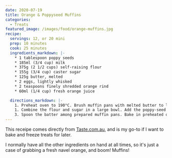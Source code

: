 ```yaml
---
date: 2020-07-19
title: Orange & Poppyseed Muffins
categories:
  - Treats
featured_image: /images/food/orange-muffins.jpg
recipe:
  servings: 12, or 20 mini
  prep: 10 minutes
  cook: 25 minutes
  ingredients_markdown: |-
    * 1 tablespoon poppy seeds
    * 185ml (3/4 cup) milk
    * 375g (2 1/2 cups) self-raising flour
    * 155g (3/4 cup) caster sugar
    * 125g butter, melted
    * 2 eggs, lightly whisked
    * 2 teaspoons finely shredded orange rind
    * 60ml (1/4 cup) fresh orange juice

  directions_markdown: |-
    1. Preheat oven to 190°C. Brush muffin pans with melted butter to lightly grease. Combine the poppy seeds and 60ml (1/4 cup) of the milk in a small bowl. Set aside for 10 minutes.
    1. Combine the flour and sugar in a large bowl. Add the poppy-seed mixture along with remaining milk, butter, egg, orange rind and juice, and stir with a metal spoon until just combined (do not overmix).
    3. Spoon the batter among prepared muffin pans. Bake in preheated oven for 25 minutes or until a skewer inserted into the centres comes out clean. Remove from oven and turn onto a wire rack. Serve warm or at room temperature.
---
```


This receipe comes directly from [Taste.com.au](https://www.taste.com.au/recipes/orange-poppy-seed-muffins/97f454c3-d413-4b9f-a437-d5ba985106c0), and is my go-to if I want to bake and freeze treats for later. 

I normally have all the other ingredients on hand at all times, so it's just a case of grabbing a fresh navel orange, and boom! Muffins!


